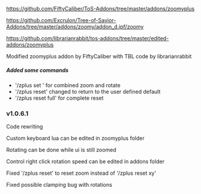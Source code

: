 https://github.com/FiftyCaliber/ToS-Addons/tree/master/addons/zoomyplus

https://github.com/Excrulon/Tree-of-Savior-Addons/tree/master/addons/zoomy/addon_d.ipf/zoomy

https://github.com/librarianrabbit/tos-addons/tree/master/edited-addons/zoomyplus


Modified zoomyplus addon by FiftyCaliber with TBL code by librarianrabbit

##### Added some commands

* '/zplus set <zoom> <x> <y>' for combined zoom and rotate
* '/zplus reset' changed to return to the user defined default
* '/zplus reset full' for complete reset


### v1.0.6.1
Code rewriting

Custom keyboard lua can be edited in zoomyplus folder

Rotating can be done while ui is still zoomed

Control right click rotation speed can be edited in addons folder

Fixed '/zplus reset' to reset zoom instead of '/zplus reset xy'

Fixed possible clamping bug with rotations
